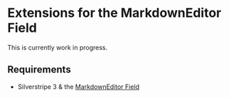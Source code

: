 # Extensions for the MarkdownEditor Field

This is currently work in progress.

## Requirements

* Silverstripe 3 & the [MarkdownEditor Field](https://github.com/wolfv/silverstripe-markdowneditorfield)